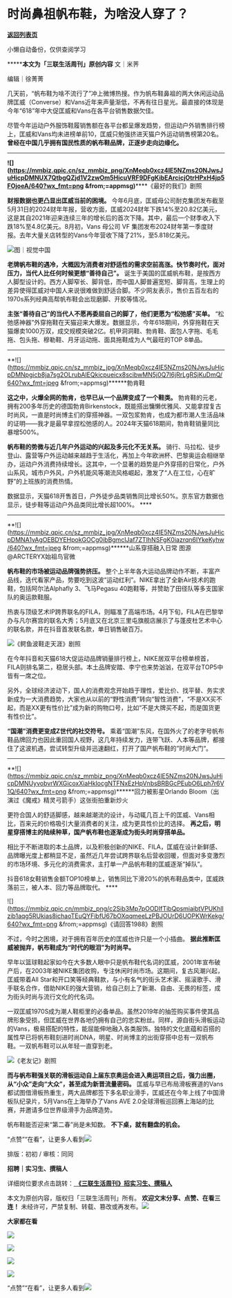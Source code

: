 # 时尚鼻祖帆布鞋，为啥没人穿了？

[**返回列表页**](/gzh/三联生活周刊)

小懒自动备份，仅供查阅学习

*******本文为「三联生活周刊」原创内容** 文｜米荠

编辑｜徐菁菁

几天前，“帆布鞋为啥不流行了”冲上微博热搜。作为帆布鞋鼻祖的两大休闲运动品牌匡威（Converse）和Vans近年来声量渐低，不再有往日星光。最直接的体现是今年“618”年中大促匡威和Vans在各平台销售数据欠佳。

尽管今年运动户外服饰鞋履销售额在各平台都呈爆发趋势，但运动户外销售排行榜上，匡威和Vans均未进榜单前10，匡威只勉强挤进天猫户外运动销售榜第20名。
**曾经在中国几乎拥有国民性质的帆布鞋品牌，正逐步走向边缘化。**

 ** **
**![](https://mmbiz.qpic.cn/sz_mmbiz_png/XnMeqb0xcz4IE5NZms20NJwsJuHicpDMNUX7QtbgQZjd1V2zwOm5HicuVRF9DFgKibEArcicjOtrHPxH4jp5FOjoeA/640?wx_fmt=png
&from;=appmsg)******《最好的我们》剧照

 **财报数据也更凸显出匡威当前的困境。**
今年6月底，匡威母公司耐克集团发布截至5月31日的2024财年年报，营收方面，匡威2024财年下跌14%至20.82亿美元，这是其自2021年迎来连续三年的增长后的首次下降。其中，最后一个财季收入下跌18%至4.8亿美元。8月初，Vans
母公司 VF 集团发布2024财年第一季度财报。去年大量关店转型的Vans今年营收下降了21%，至5.818亿美元。

![](https://mmbiz.qpic.cn/mmbiz_jpg/c2Sib3Mp7pOODIfTibQpsmiaibtVPUKhlIzibvLcnTP0UPYK0DGMEzxJxOc7pMCpItSnnicpUll3ymYvJic2nrE9gpdXQ/640?wx_fmt=jpeg&from;=appmsg)图｜视觉中国

 **老牌帆布鞋的遇冷，大概因为消费者对舒适性的需求空前高涨。快节奏时代，面对压力，当代人比任何时候更想“善待自己”。**
诞生于美国的匡威帆布鞋，是按西方人脚型设计的。西方人脚窄长、脚背低，而中国人脚普遍宽短、脚背高，生理上的差异使得匡威对中国人来说很难做到舒适合脚。不少网友表示，售价五百左右的1970s系列经典高帮帆布鞋会出现磨脚、开胶等情况。

 **主张“善待自己”的当代人不愿再委屈自己的脚了，他们更愿为“松弛感”买单。**
“松弛感神器”外穿拖鞋在天猫迎来大爆发。数据显示，今年618期间，外穿拖鞋在天猫爆卖1000万双，成交规模突破2亿。机甲洞洞鞋、勃肯鞋、面包人字拖、毛毛拖、包头拖、穆勒鞋、月牙运动拖、面具拖鞋成为人气最旺的TOP
8单品。

 ** **
**![](https://mmbiz.qpic.cn/sz_mmbiz_jpg/XnMeqb0xcz4IE5NZms20NJwsJuHicpDMNpgicb8ja7sg2OLrubAlEQkicpueicx8scibwMN5j0Q7I6jRrLgRSjKuDmQ/640?wx_fmt=jpeg
&from;=appmsg)******勃肯鞋

 **这之中，火爆全网的勃肯，也早已从一个品牌变成了一个鞋类。**
勃肯鞋的元老，拥有200多年历史的德国勃肯Birkenstock，既能搭出慵懒优雅风、又能拿捏复古时尚风，一直是时尚博主们的穿搭神器。一双包浆勃肯，也成为都市潮人生活品味的证明——我才是最早拿捏松弛感的人。2024年天猫618期间，勃肯鞋销量同比暴增500%。

 **帆布鞋的势微与近几年户外运动的兴起及多元化不无关系。**
骑行、马拉松、徒步登山、露营等户外运动越来越趋于生活化，再加上今年欧洲杯、巴黎奥运会相继举办，运动户外消费持续增长。这其中，一个显著的趋势是户外穿搭的日常化，户外山系风，城市户外风，户外机能风等潮流风格崛起，激发了“人在工位，心在旷野”的上班族的消费热情。

数据显示，天猫618开售首日，户外徒步品类销售同比增长50%。京东官方数据也显示，徒步鞋等运动户外品类同比增长超100%。 ****

 ** **
**![](https://mmbiz.qpic.cn/sz_mmbiz_jpg/XnMeqb0xcz4IE5NZms20NJwsJuHicpDMNA1yAgOEBDYEHpokGOCg0ibBgmclJaf7ZTIhNSFgK0iazrqn6IYkeKyhw/640?wx_fmt=jpeg
&from;=appmsg)******山系穿搭融入日常 图源@ARCTERYX始祖鸟官微

 **帆布鞋的市场被运动品牌强势挤压。**
整个上半年各大运动品牌动作不断，丰富产品线，迭代看家产品，势要吃到这波“运动红利”。NIKE拿出了全新Air技术的跑鞋，包括阿尔法Alphafly
3、飞马Pegasu 40跑鞋等，并赞助了田径队等多支国家队的奥运款鞋服。

热衷与顶级艺术IP跨界联名的FILA，则瞄准了高端市场。4月下旬，FILA在巴黎举办与凡尔赛宫的联名大秀；5月底又在北京三里屯旗舰店展示了与蓬皮杜艺术中心的联名款，并在抖音首发联名款，单日销售破百万。

![](https://mmbiz.qpic.cn/mmbiz_png/c2Sib3Mp7pOODIfTibQpsmiaibtVPUKhlIzibtIAk14Hm3lF5SJbuwlOs6Jb0ltt76EcwrTaxuIzEYBUTKuYUkYA7lQ/640?wx_fmt=png&from;=appmsg)《鳄鱼波鞋走天涯》剧照

在今年抖音和天猫618大促运动品牌销量排行榜上，NIKE居双平台榜单榜首，FILA则排名第二，稳居头部。本土品牌安踏、李宁也来势汹汹，在双平台TOP5中皆有一席之位。

另外，全球经济波动下，国人的消费观念开始趋于理性，爱比价、找平替、务实求新成为一大消费趋势，大家也从以前的“野性消费”转向“智性消费”，“不是XX买不起，而是XX更有性价比”成为新的购物口号，比如“不是大牌买不起，而是国货更有性价比”。

 **“国潮”消费更变成Z世代的社交符号。**
乘着“国潮”东风，在国外火了的老字号帆布鞋品牌回力也因此重回国人视野，这几年持续发力，连带飞跃、人本等品牌，都接住了这波机遇，尝试转型升级并迅速翻红，打开了国产帆布鞋的”时尚大门“。

 ** **
**![](https://mmbiz.qpic.cn/sz_mmbiz_png/XnMeqb0xcz4IE5NZms20NJwsJuHicpDMNUyvobvrWXGicoxXiaHklocgNTFNxEzHpVnbsBRBGcPEubO6Lph7r6V1Q/640?wx_fmt=png
&from;=appmsg)******回力被影星Orlando Bloom（出演过《魔戒》精灵弓箭手）这张街拍重新炒火

更符合国人的舒适脚感，越来越潮流的设计，与动辄几百上千的匡威、Vans相比，百来元的价格吸引大量消费者的关注，成为更具性价比的选择。
**再之后，明星穿搭博主的陆续种草，国产帆布鞋也逐渐成为街头时尚穿搭单品。**

相比于不断进取的本土品牌，以及积极创新的NIKE、FILA，匡威在设计新鲜感、品牌曝光度上都稍显不足，虽然近几年尝试跨界联名后营收回暖，但面对多变激烈的市场环境、多元化的消费需求，主打单一产品帆布鞋的匡威逐渐“掉队”。

抖音618女鞋销售金额TOP10榜单上，销售同比下滑20%的帆布鞋品类中，匡威跌落前三，被人本、回力等品牌取代。 ****

![](https://mmbiz.qpic.cn/mmbiz_png/c2Sib3Mp7pOODIfTibQpsmiaibtVPUKhlIzib1aqg5RUkias8ichaoTEuQYFibfU67bOXqqmeeLzPBJOUrD6UOPKWrKekg/640?wx_fmt=png
&from;=appmsg)《请回答1988》剧照

不过，今时之困境，对于拥有百年历史的匡威也许只是一个小插曲。 **据此推断匡威被抛弃，帆布鞋成为“时代的眼泪”为时尚早。**

早年以篮球鞋起家如今在大多数人眼中只是帆布鞋代名词的匡威，2001年宣布破产后，在2003年被NIKE集团收购，专注休闲时尚市场。这期间，复古风潮兴起，匡威带着All
Star和开口笑等经典鞋款，与小有名气的街头艺术家、摇滚歌手、滑手联名合作，借助NIKE的强大营销，给自己刻上了新潮、自由、无畏的标签，成为街头时尚与流行文化的代名词。

一双匡威1970S成为潮人鞋柜里的必备单品。虽然2019年的抽签购买事件使其品牌形象受损，但匡威在世界各地仍拥有自己的忠实粉丝。同样，源自街头滑板运动的Vans，极易搭配的特性，能屈能伸地融入各类服饰。独特的文化底蕴和百搭的属性早已将帆布鞋刻进时尚DNA，明星、时尚博主的出街穿搭中总有一双帆布鞋。一双帆布鞋可以从年轻一直穿到老。

![](https://mmbiz.qpic.cn/mmbiz_jpg/c2Sib3Mp7pOODIfTibQpsmiaibtVPUKhlIzibhXpTpTiah42SZFzJz0PwlRJ8yubqkjUqYOlVBQicjYrpMmSPCXqIEhaw/640?wx_fmt=jpeg&from;=appmsg)《老友记》剧照

 **而与帆布鞋强关联的滑板运动自上届东京奥运会进入奥运项目之后，强力出圈，从“小众”走向“大众”，甚至成为新晋流量密码。**
匡威与早已布局滑板赛道的Vans都试图借滑板热重生，两大品牌都签下多名职业滑手，匡威还在今年上线了中国滑板队纪录片，5月Vans在上海举办了Vans AVE
2.0全球滑板巡回赛上海站的比赛，并邀请多位世界级滑手为品牌造势。

帆布鞋能否迎来“第二春”尚是未知数。 **不下桌，就有翻盘的机会。**

“点赞”“在看”，让更多人看到![](https://mmbiz.qpic.cn/mmbiz_gif/c2Sib3Mp7pON9hkSZwdTibRHNZSMPyiapUCHJwlyoZVBC3SfmPmF0VKjkm3NiaToQloHFJ6icyicqZnqgXp6pSQJt5gg/640?wx_fmt=gif&from;=appmsg&wxfrom;=5&wx;_lazy=1&tp;=wxpic)  
  
  
  
  
  

排版：初初 / 审核：同同

  
 **招聘｜实习生、撰稿人**  

详细岗位要求点击跳转：[
**《三联生活周刊》招实习生、撰稿人**](http://mp.weixin.qq.com/s?__biz=MTc5MTU3NTYyMQ==&mid=2651136871&idx=3&sn=f1c0777fe9d31881e5dfca68ebc2937f&chksm=5907324d6e70bb5b3546dfe1c7b31b5fe05664bebbf36356ba9a1a352e0678444cad62875ad4&scene=21#wechat_redirect)

本文为原创内容，版权归「三联生活周刊」所有。 **欢迎文末分享、点赞、在看三连！**
未经许可，严禁复制、转载、篡改或再发布。![](https://mmbiz.qpic.cn/sz_mmbiz_png/Gg7Qtoh7Aic9ZTmAdCc80b4nD7xicgPt863QWU7oNswDx19XrjfTtSl8QwatY2EEZGuNd1WRRiapDZjcDhTnNYmBg/640?wx_fmt=other&wxfrom;=5&wx;_lazy=1&wx;_co=1&retryload;=1&tp;=webp)

 **大家都在看**

  
[![](https://mmbiz.qpic.cn/mmbiz_jpg/c2Sib3Mp7pOMBicwOIhXC6cHibdowey4h5H41syJBLibMB32tljFnz0uzFib6uoov4XRS3YcQKY1xfwon3VMw2CR3aw/640?wx_fmt=jpeg&wxfrom;=5&wx;_lazy=1&wx;_co=1&tp;=wxpic)](http://mp.weixin.qq.com/s?__biz=MTc5MTU3NTYyMQ==&mid=2651425408&idx=1&sn=c9805f16cdb602b92806401b8f2b869a&chksm=590b9baa6e7c12bccf0fb8019625eb7cc06570c7d825758f96af42a4cef34e4cef3ef918dfa7&scene=21#wechat_redirect)

[![](https://mmbiz.qpic.cn/mmbiz_jpg/c2Sib3Mp7pONMYbfK6ic6LzjWfMQTLsFeicwnmMuwKLBDlk9rc6KWshWYqibGYelTuPfgQqfEcUGT6XvjJzNCtoFCg/640?wx_fmt=jpeg&wxfrom;=5&wx;_lazy=1&wx;_co=1&tp;=wxpic)](http://mp.weixin.qq.com/s?__biz=MTc5MTU3NTYyMQ==&mid=2651427659&idx=1&sn=7922aace3721a872bf74b2f4818e5027&chksm=590b82616e7c0b77f15b4363b21e46fe0ebdeb8d9b94625c92be7f764383307805320c5301e9&scene=21#wechat_redirect)

  

![](https://mmbiz.qpic.cn/sz_mmbiz_png/Gg7Qtoh7Aic9ZTmAdCc80b4nD7xicgPt86k1kgpU51hWCHjV92ryhVW35PLCvLhxLw9XDhXjgeDyZhHSx5EbRcfg/640?wx_fmt=other&wxfrom;=5&wx;_lazy=1&wx;_co=1&retryload;=1&tp;=webp)

  
[![](https://mmbiz.qpic.cn/mmbiz_jpg/c2Sib3Mp7pOOscRuZrCibCxsE1u7UtPialkZVdnsVfBBVIibicXz2dOryRyANicobSjntgBDLQWwVDLqIjZ68BicsnwDQ/640?wx_fmt=jpeg&from;=appmsg&wxfrom;=5&wx;_lazy=1&wx;_co=1&tp;=wxpic)]()  
  
“点赞”“在看”，让更多人看到![](https://mmbiz.qpic.cn/mmbiz_gif/c2Sib3Mp7pON9hkSZwdTibRHNZSMPyiapUCHJwlyoZVBC3SfmPmF0VKjkm3NiaToQloHFJ6icyicqZnqgXp6pSQJt5gg/640?wx_fmt=gif&from;=appmsg&wxfrom;=5&wx;_lazy=1&tp;=wxpic)

